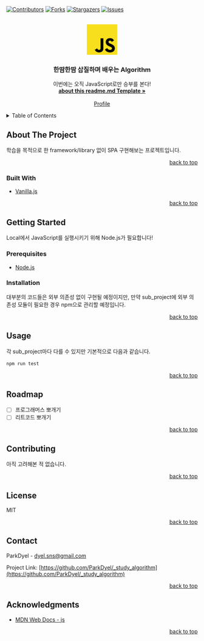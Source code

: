 <div id="top"></div>
<!--
*** based https://github.com/othneildrew/Best-README-Template/blob/master/README.md
-->

<!-- PROJECT SHIELDS -->
<!--
*** I'm using markdown "reference style" links for readability.
*** Reference links are enclosed in brackets [ ] instead of parentheses ( ).
*** See the bottom of this document for the declaration of the reference variables
*** for contributors-url, forks-url, etc. This is an optional, concise syntax you may use.
*** https://www.markdownguide.org/basic-syntax/#reference-style-links
-->
[![Contributors][contributors-shield]][contributors-url]
[![Forks][forks-shield]][forks-url]
[![Stargazers][stars-shield]][stars-url]
[![Issues][issues-shield]][issues-url]
<!-- [![linkedin][linkedin-shield]][linkedin-url] #external Badge Ref-->

<!-- PROJECT LOGO -->
<br />
<div align="center">
  <a href="https://github.com/ParkDyel/_study_algorithm">
    <img src="images/logo.png" alt="Logo" width="80" height="80">
  </a>

  <h3 align="center">한땀한땀 삽질하며 배우는 Algorithm</h3>

  <p align="center">
    이번에는 오직 JavaScript로만 승부를 본다!
    <br />
    <a href="https://github.com/othneildrew/Best-README-Template"><strong>about this readme.md Template »</strong></a>
    <br />
    <br />
    <a href="https://github.com/ParkDyel">Profile</a>
  </p>
</div>



<!-- TABLE OF CONTENTS -->
<details>
  <summary>Table of Contents</summary>
  <ol>
    <li>
      <a href="#about-the-project">About The Project</a>
      <ul>
        <li><a href="#built-with">Built With</a></li>
      </ul>
    </li>
    <li>
      <a href="#getting-started">Getting Started</a>
      <ul>
        <li><a href="#prerequisites">Prerequisites</a></li>
        <li><a href="#installation">Installation</a></li>
      </ul>
    </li>
    <li><a href="#usage">Usage</a></li>
    <li><a href="#roadmap">Roadmap</a></li>
    <li><a href="#contributing">Contributing</a></li>
    <li><a href="#license">License</a></li>
    <li><a href="#contact">Contact</a></li>
    <li><a href="#acknowledgments">Acknowledgments</a></li>
  </ol>
</details>

<!-- ABOUT THE PROJECT -->
## About The Project

학습을 목적으로 한 framework/library 없이 SPA 구현해보는 프로젝트입니다.

<p align="right"><a href="#top">back to top</a></p>

### Built With

* [Vanilla.js](http://vanilla-js.com/)

<p align="right"><a href="#top">back to top</a></p>

<!-- GETTING STARTED -->
## Getting Started

Local에서 JavaScript를 실행시키기 위해 Node.js가 필요합니다!

### Prerequisites

* [Node.js](https://nodejs.org/)

### Installation

대부분의 코드들은 외부 의존성 없이 구현될 예정이지만, 만약 sub_project에 외부 의존성 모듈이 필요한 경우 npm으로 관리할 예정입니다. 

<p align="right"><a href="#top">back to top</a></p>

<!-- USAGE EXAMPLES -->
## Usage

각 sub_project마다 다를 수 있지만 기본적으로 다음과 같습니다.

```bash
npm run test
```

<p align="right"><a href="#top">back to top</a></p>

<!-- ROADMAP -->
## Roadmap

- [ ] 프로그래머스 뽀개기
- [ ] 리트코드 뽀개기 

<p align="right"><a href="#top">back to top</a></p>

<!-- CONTRIBUTING -->
## Contributing

아직 고려해본 적 없습니다.

<p align="right"><a href="#top">back to top</a></p>

<!-- LICENSE -->
## License

MIT

<p align="right"><a href="#top">back to top</a></p>

<!-- CONTACT -->
## Contact

ParkDyel - dyel.sns@gmail.com

Project Link: [https://github.com/ParkDyel/_study_algorithm](https://github.com/ParkDyel/_study_algorithm)

<p align="right"><a href="#top">back to top</a></p>

<!-- ACKNOWLEDGMENTS -->
## Acknowledgments

* [MDN Web Docs - js](https://developer.mozilla.org/en-US/docs/Web/JavaScript)

<p align="right"><a href="#top">back to top</a></p>

<!-- MARKDOWN LINKS & IMAGES -->
<!-- https://www.markdownguide.org/basic-syntax/#reference-style-links -->
[contributors-shield]: https://img.shields.io/github/contributors/ParkDyel/_study_algorithm.svg?style=for-the-badge
[contributors-url]: https://github.com/ParkDyel/_study_algorithm/graphs/contributors
[forks-shield]: https://img.shields.io/github/forks/ParkDyel/_study_algorithm.svg?style=for-the-badge
[forks-url]: https://github.com/ParkDyel/_study_algorithm/network/members
[stars-shield]: https://img.shields.io/github/stars/ParkDyel/_study_algorithm.svg?style=for-the-badge
[stars-url]: https://github.com/ParkDyel/_study_algorithm/stargazers
[issues-shield]: https://img.shields.io/github/issues/ParkDyel/_study_algorithm.svg?style=for-the-badge
[issues-url]: https://github.com/ParkDyel/_study_algorithm/issues
[license-shield]: https://img.shields.io/github/license/ParkDyel/_study_algorithm.svg?style=for-the-badge
